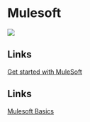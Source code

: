 # Mulesoft

![](https://www.gartner.com/imagesrv/peer-insights/vendors/logos/mulesoft.png)

## Links

[Get started with MuleSoft](https://blogs.mulesoft.com/dev-guides/how-to-tutorials/getting-started-with-mulesoft/?utm_campaign=5fc92abb61292600017e7c63&utm_content=6008853f23eafc00014da6a8&utm_medium=smarpshare&utm_source=linkedin) 


## Links

[Mulesoft Basics](https://lnkd.in/ejGyDpv)
